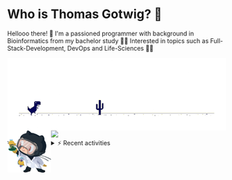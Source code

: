 # Who is Thomas Gotwig? 🤠

Hellooo there! 👋 I'm a passioned programmer with background in Bioinformatics from my bachelor study 👨‍🎓 Interested in topics such as Full-Stack-Development, DevOps and Life-Sciences 🧑‍💻

<img src="img/dino.webp" alt="dino + avatar" align="left">

<img src="img/octocat.webp" width="20%" align="left">
<img src="https://github-readme-stats.vercel.app/api?username=tgotwig&title_color=FA8C00&icon_color=CC5160&text_color=949CA5&bg_color=00000000&show_icons=true"/>


<details><summary>⚡️ Recent activities</summary>
  
<!--START_SECTION:activity-->
1. 💪 Opened PR [#547](https://github.com/streetsidesoftware/cspell-dicts/pull/547) in [streetsidesoftware/cspell-dicts](https://github.com/streetsidesoftware/cspell-dicts)
2. 🎉 Merged PR [#47](https://github.com/TGotwig/flippy-panda/pull/47) in [TGotwig/flippy-panda](https://github.com/TGotwig/flippy-panda)
3. 🎉 Merged PR [#48](https://github.com/TGotwig/flippy-panda/pull/48) in [TGotwig/flippy-panda](https://github.com/TGotwig/flippy-panda)
4. 🎉 Merged PR [#50](https://github.com/TGotwig/flippy-panda/pull/50) in [TGotwig/flippy-panda](https://github.com/TGotwig/flippy-panda)
5. 🎉 Merged PR [#49](https://github.com/TGotwig/flippy-panda/pull/49) in [TGotwig/flippy-panda](https://github.com/TGotwig/flippy-panda)
<!--END_SECTION:activity-->
  
</details>
